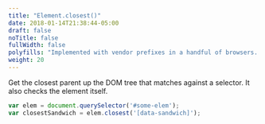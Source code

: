 ```yaml
---
title: "Element.closest()"
date: 2018-01-14T21:38:44-05:00
draft: false
noTitle: false
fullWidth: false
polyfills: "Implemented with vendor prefixes in a handful of browsers. [Use with a polyfill.](/polyfills/closest/)"
weight: 20
---
```


Get the closest parent up the DOM tree that matches against a selector. It also checks the element itself.

```javascript
var elem = document.querySelector('#some-elem');
var closestSandwich = elem.closest('[data-sandwich]');
```